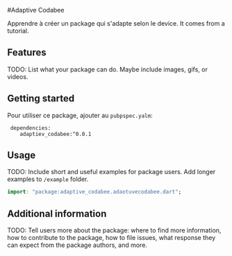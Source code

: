 <!-- 
This README describes the package. If you publish this package to pub.dev,
this README's contents appear on the landing page for your package.

For information about how to write a good package README, see the guide for
[writing package pages](https://dart.dev/guides/libraries/writing-package-pages). 

For general information about developing packages, see the Dart guide for
[creating packages](https://dart.dev/guides/libraries/create-library-packages)
and the Flutter guide for
[developing packages and plugins](https://flutter.dev/developing-packages). 
-->

#Adaptive Codabee

Apprendre à créer un package qui s'adapte selon le device.
It comes from a tutorial.

## Features

TODO: List what your package can do. Maybe include images, gifs, or videos.

## Getting started

Pour utiliser ce package, ajouter au `pubpspec.yalm`:
```yalm
 dependencies:
    adaptiev_codabee:^0.0.1
```

## Usage

TODO: Include short and useful examples for package users. Add longer examples
to `/example` folder. 

```dart
import: "package:adaptive_codabee.adaotuvecodabee.dart";
```

## Additional information

TODO: Tell users more about the package: where to find more information, how to 
contribute to the package, how to file issues, what response they can expect 
from the package authors, and more.

